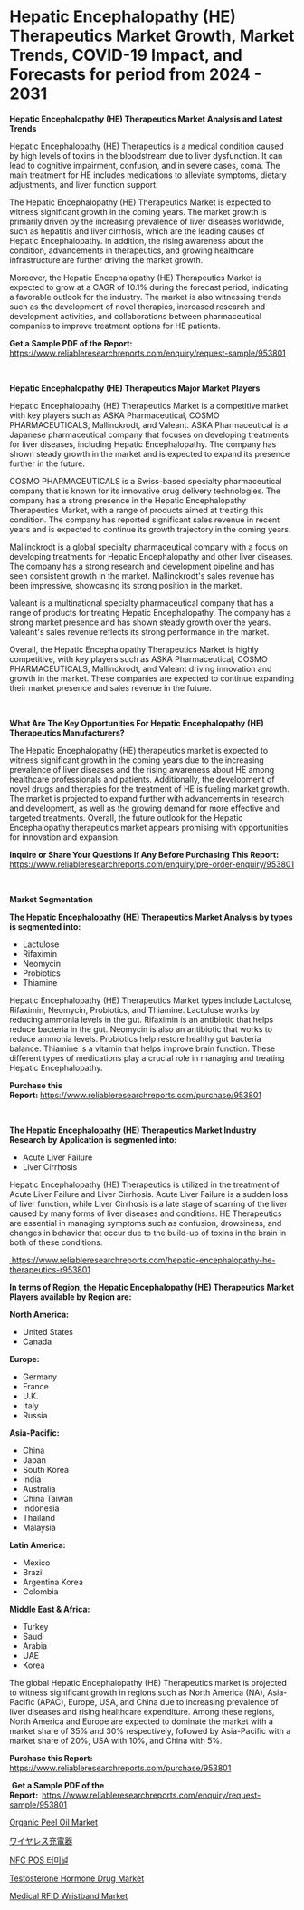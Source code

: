 <p><h1>Hepatic Encephalopathy (HE) Therapeutics Market Growth, Market Trends, COVID-19 Impact, and Forecasts for period from 2024 - 2031</h1></p><p><strong>Hepatic Encephalopathy (HE) Therapeutics Market Analysis and Latest Trends</strong></p>
<p><p>Hepatic Encephalopathy (HE) Therapeutics is a medical condition caused by high levels of toxins in the bloodstream due to liver dysfunction. It can lead to cognitive impairment, confusion, and in severe cases, coma. The main treatment for HE includes medications to alleviate symptoms, dietary adjustments, and liver function support.</p><p>The Hepatic Encephalopathy (HE) Therapeutics Market is expected to witness significant growth in the coming years. The market growth is primarily driven by the increasing prevalence of liver diseases worldwide, such as hepatitis and liver cirrhosis, which are the leading causes of Hepatic Encephalopathy. In addition, the rising awareness about the condition, advancements in therapeutics, and growing healthcare infrastructure are further driving the market growth.</p><p>Moreover, the Hepatic Encephalopathy (HE) Therapeutics Market is expected to grow at a CAGR of 10.1% during the forecast period, indicating a favorable outlook for the industry. The market is also witnessing trends such as the development of novel therapies, increased research and development activities, and collaborations between pharmaceutical companies to improve treatment options for HE patients.</p></p>
<p><strong>Get a Sample PDF of the Report:&nbsp;</strong> <a href="https://www.reliableresearchreports.com/enquiry/request-sample/953801">https://www.reliableresearchreports.com/enquiry/request-sample/953801</a></p>
<p>&nbsp;</p>
<p><strong>Hepatic Encephalopathy (HE) Therapeutics Major Market Players</strong></p>
<p><p>Hepatic Encephalopathy (HE) Therapeutics Market is a competitive market with key players such as ASKA Pharmaceutical, COSMO PHARMACEUTICALS, Mallinckrodt, and Valeant. ASKA Pharmaceutical is a Japanese pharmaceutical company that focuses on developing treatments for liver diseases, including Hepatic Encephalopathy. The company has shown steady growth in the market and is expected to expand its presence further in the future.</p><p>COSMO PHARMACEUTICALS is a Swiss-based specialty pharmaceutical company that is known for its innovative drug delivery technologies. The company has a strong presence in the Hepatic Encephalopathy Therapeutics Market, with a range of products aimed at treating this condition. The company has reported significant sales revenue in recent years and is expected to continue its growth trajectory in the coming years.</p><p>Mallinckrodt is a global specialty pharmaceutical company with a focus on developing treatments for Hepatic Encephalopathy and other liver diseases. The company has a strong research and development pipeline and has seen consistent growth in the market. Mallinckrodt's sales revenue has been impressive, showcasing its strong position in the market.</p><p>Valeant is a multinational specialty pharmaceutical company that has a range of products for treating Hepatic Encephalopathy. The company has a strong market presence and has shown steady growth over the years. Valeant's sales revenue reflects its strong performance in the market.</p><p>Overall, the Hepatic Encephalopathy Therapeutics Market is highly competitive, with key players such as ASKA Pharmaceutical, COSMO PHARMACEUTICALS, Mallinckrodt, and Valeant driving innovation and growth in the market. These companies are expected to continue expanding their market presence and sales revenue in the future.</p></p>
<p>&nbsp;</p>
<p><strong>What Are The Key Opportunities For Hepatic Encephalopathy (HE) Therapeutics Manufacturers?</strong></p>
<p><p>The Hepatic Encephalopathy (HE) therapeutics market is expected to witness significant growth in the coming years due to the increasing prevalence of liver diseases and the rising awareness about HE among healthcare professionals and patients. Additionally, the development of novel drugs and therapies for the treatment of HE is fueling market growth. The market is projected to expand further with advancements in research and development, as well as the growing demand for more effective and targeted treatments. Overall, the future outlook for the Hepatic Encephalopathy therapeutics market appears promising with opportunities for innovation and expansion.</p></p>
<p><strong>Inquire or Share Your Questions If Any Before Purchasing This Report:</strong> <a href="https://www.reliableresearchreports.com/enquiry/pre-order-enquiry/953801">https://www.reliableresearchreports.com/enquiry/pre-order-enquiry/953801</a></p>
<p>&nbsp;</p>
<p><strong>Market Segmentation</strong></p>
<p><strong>The Hepatic Encephalopathy (HE) Therapeutics Market Analysis by types is segmented into:</strong></p>
<p><ul><li>Lactulose</li><li>Rifaximin</li><li>Neomycin</li><li>Probiotics</li><li>Thiamine</li></ul></p>
<p><p>Hepatic Encephalopathy (HE) Therapeutics Market types include Lactulose, Rifaximin, Neomycin, Probiotics, and Thiamine. Lactulose works by reducing ammonia levels in the gut. Rifaximin is an antibiotic that helps reduce bacteria in the gut. Neomycin is also an antibiotic that works to reduce ammonia levels. Probiotics help restore healthy gut bacteria balance. Thiamine is a vitamin that helps improve brain function. These different types of medications play a crucial role in managing and treating Hepatic Encephalopathy.</p></p>
<p><strong>Purchase this Report:&nbsp;</strong><a href="https://www.reliableresearchreports.com/purchase/953801">https://www.reliableresearchreports.com/purchase/953801</a></p>
<p>&nbsp;</p>
<p><strong>The Hepatic Encephalopathy (HE) Therapeutics Market Industry Research by Application is segmented into:</strong></p>
<p><ul><li>Acute Liver Failure</li><li>Liver Cirrhosis</li></ul></p>
<p><p>Hepatic Encephalopathy (HE) Therapeutics is utilized in the treatment of Acute Liver Failure and Liver Cirrhosis. Acute Liver Failure is a sudden loss of liver function, while Liver Cirrhosis is a late stage of scarring of the liver caused by many forms of liver diseases and conditions. HE Therapeutics are essential in managing symptoms such as confusion, drowsiness, and changes in behavior that occur due to the build-up of toxins in the brain in both of these conditions.</p></p>
<p><a href="https://www.reliableresearchreports.com/hepatic-encephalopathy-he-therapeutics-r953801">&nbsp;https://www.reliableresearchreports.com/hepatic-encephalopathy-he-therapeutics-r953801</a></p>
<p><strong>In terms of Region, the Hepatic Encephalopathy (HE) Therapeutics Market Players available by Region are:</strong></p>
<p>
    <p> <strong> North America: </strong>
        <ul>
            <li>United States</li>
            <li>Canada</li>
        </ul>
        </p> 
    <p> <strong> Europe: </strong>
        <ul>
            <li>Germany</li>
            <li>France</li>
            <li>U.K.</li>
            <li>Italy</li>
            <li>Russia</li>
        </ul>
        </p> 
    <p> <strong> Asia-Pacific: </strong>
        <ul>
            <li>China</li>
            <li>Japan</li>
            <li>South Korea</li>
            <li>India</li>
            <li>Australia</li>
            <li>China Taiwan</li>
            <li>Indonesia</li>
            <li>Thailand</li>
            <li>Malaysia</li>
        </ul>
        </p> 
    <p> <strong> Latin America: </strong>
        <ul>
            <li>Mexico</li>
            <li>Brazil</li>
            <li>Argentina Korea</li>
            <li>Colombia</li>
        </ul>
        </p> 
    <p> <strong> Middle East & Africa: </strong>
        <ul>
            <li>Turkey</li>
            <li>Saudi</li>
            <li>Arabia</li>
            <li>UAE</li>
            <li>Korea</li>
        </ul>
    </p>
    </p>
<p><p>The global Hepatic Encephalopathy (HE) Therapeutics market is projected to witness significant growth in regions such as North America (NA), Asia-Pacific (APAC), Europe, USA, and China due to increasing prevalence of liver diseases and rising healthcare expenditure. Among these regions, North America and Europe are expected to dominate the market with a market share of 35% and 30% respectively, followed by Asia-Pacific with a market share of 20%, USA with 10%, and China with 5%.</p></p>
<p><strong>Purchase this Report: </strong><a href="https://www.reliableresearchreports.com/purchase/953801">https://www.reliableresearchreports.com/purchase/953801</a></p>
<p>&nbsp;<strong>Get a Sample PDF of the Report:&nbsp;&nbsp;</strong><a href="https://www.reliableresearchreports.com/enquiry/request-sample/953801">https://www.reliableresearchreports.com/enquiry/request-sample/953801</a></p>
<p><strong></strong></p>
<p><p><a href="https://issuu.com/reportprime-2/docs/organic-peel-oil-market-size-2030.pptx">Organic Peel Oil Market</a></p><p><a href="https://github.com/ReyesKohler20231/Market-Research-Report-List-1/blob/main/404482759128.md">ワイヤレス充電器</a></p><p><a href="https://github.com/sammyUltyylrich9067856/Market-Research-Report-List-1/blob/main/170081759124.md">NFC POS 터미널</a></p><p><a href="https://github.com/Whitneyboyettebo9kiw7yr13/Market-Research-Report-List-2/blob/main/testosterone-hormone-drug-market.md">Testosterone Hormone Drug Market</a></p><p><a href="https://www.linkedin.com/pulse/medical-rfid-wristband-market-furnishes-information-share-trends-b1f3f">Medical RFID Wristband Market</a></p></p>